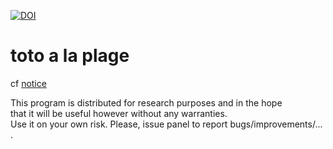 [![DOI](https://zenodo.org/badge/23700/HaugmardMeric/CHEs.svg)](https://zenodo.org/badge/latestdoi/23700/HaugmardMeric/CHEs)


# toto a la plage

cf [notice](https://github.com/HaugmardMeric/CHEs/blob/master/DOC/notice.pdf)


This program is distributed for research purposes and in the hope         
that it will be useful however without any warranties.                    
Use it on your own risk. 
Please, issue panel to report bugs/improvements/... .    